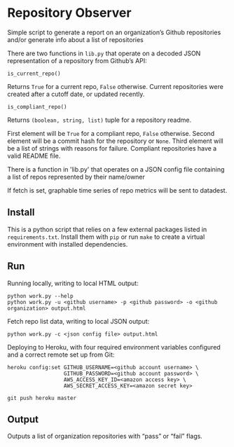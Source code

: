 Repository Observer
===================

Simple script to generate a report on an organization’s Github repositories
		and/or generate info about a list of repositories

There are two functions in `lib.py` that operate on a decoded JSON
representation of a repository from Github’s API:

`is_current_repo()`

Returns `True` for a current repo, `False` otherwise. Current repositories
were created after a cutoff date, or updated recently.

`is_compliant_repo()`

Returns `(boolean, string, list)` tuple for a repository readme.

First element will be `True` for a compliant repo, `False` otherwise.
Second element will be a commit hash for the repository or `None`.
Third element will be a list of strings with reasons for failure.
Compliant repositories have a valid README file.

There is a function in 'lib.py' that operates on a JSON config file 
containing a list of repos represented by their name/owner

If fetch is set, graphable time series of repo metrics will be
sent to datadest.

Install
-------

This is a python script that relies on a few external packages listed in
`requirements.txt`. Install them with `pip` or run `make` to create a virtual
environment with installed dependencies.

Run
---

Running locally, writing to local HTML output:

    python work.py --help
    python work.py -u <github username> -p <github password> -o <github organization> output.html

Fetch repo list data, writing to local JSON output:

	python work.py -c <json config file> output.html



Deploying to Heroku, with four required environment variables configured and
a correct remote set up from Git:

    heroku config:set GITHUB_USERNAME=<github account username> \
                      GITHUB_PASSWORD=<github account password> \
                      AWS_ACCESS_KEY_ID=<amazon access key> \
                      AWS_SECRET_ACCESS_KEY=<amazon secret key>
    
    git push heroku master

Output
------

Outputs a list of organization repositories with “pass” or “fail” flags.
